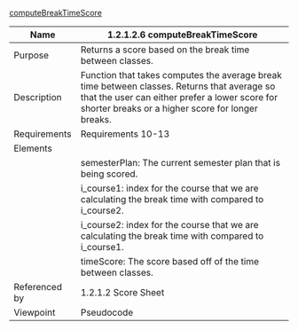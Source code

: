 [computeBreakTimeScore](TeamTwoFiles/1.2.1.2.6computeBreakTimeScore.txt)

| Name | 1.2.1.2.6 computeBreakTimeScore |
| ----------- | ----------- |
| Purpose | Returns a score based on the break time between classes. |
| Description | Function that takes computes the average break time between classes. Returns that average so that the user can either prefer a lower score for shorter breaks or a higher score for longer breaks.  |
| Requirements | 	Requirements 10-13 |
| Elements |
| | semesterPlan: The current semester plan that is being scored. |
| | i_course1: index for the course that we are calculating the break time with compared to i_course2. |
| | i_course2: index for the course that we are calculating the break time with compared to i_course1. |
| | timeScore: The score based off of the time between classes.  |
| Referenced by | 1.2.1.2 Score Sheet  |
| Viewpoint | Pseudocode
